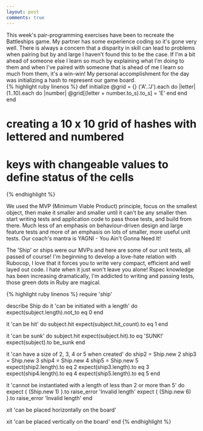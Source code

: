 ```yaml
---
layout: post
comments: true
---
```

This week's pair-programming exercises have been to recreate the Battleships game.
My partner has some experience coding so it's gone very well.  There is always a concern that a disparity in skill can lead to problems when pairing but by and large I haven't found this to be the case.  If I'm a bit ahead of someone else I learn so much by explaining what I'm doing to them and when I've paired with someone that is ahead of me I learn so much from them, it's a win-win!
My personal accomplishment for the day was initializing a hash to represent our game board.  
{% highlight ruby linenos %}
def initialize
  @grid = {}
  ('A'..'J').each do |letter|
    (1..10).each do |number|
      @grid[(letter + number.to_s).to_s] = 'E'
    end
  end
end
# creating a 10 x 10 grid of hashes with lettered and numbered
# keys with changeable values to define status of the cells
{% endhighlight %}  

<!--more-->

We used the MVP (Minimum Viable Product) principle, focus on the smallest object, then make it smaller and smaller until it can't be any smaller then start writing tests and application code to pass those tests, and build from there.
Much less of an emphasis on behaviour-driven design and large feature tests and more of an emphasis on lots of smaller, more useful unit tests.  Our coach's mantra is YAGNI - You Ain't Gonna Need It!

The 'Ship' or ships were our MVPs and here are some of our unit tests, all passed of course!  I'm beginning to develop a love-hate relation with Rubocop, I love that it forces you to write very compact, efficient and well layed out code.  I hate when it just won't leave you alone!  Rspec knowledge has been increasing dramatically, I'm addicted to writing and passing tests, those green dots in Ruby are magical.

{% highlight ruby linenos %}
require 'ship'

describe Ship do
  it 'can be initiated with a length' do
    expect(subject.length).not_to eq 0
  end

  it 'can be hit' do
    subject.hit
    expect(subject.hit_count).to eq 1
  end

  it 'can be sunk' do
    subject.hit
    expect(subject.hit).to eq 'SUNK!'
    expect(subject).to be_sunk
  end

  it 'can have a size of 2, 3, 4 or 5 when created' do
    ship2 = Ship.new 2
    ship3 = Ship.new 3
    ship4 = Ship.new 4
    ship5 = Ship.new 5
    expect(ship2.length).to eq 2
    expect(ship3.length).to eq 3
    expect(ship4.length).to eq 4
    expect(ship5.length).to eq 5
  end

  it 'cannot be instantiated with a length of less than 2 or more than 5' do
    expect { (Ship.new 1) }.to raise_error 'Invalid length'
    expect { (Ship.new 6) }.to raise_error 'Invalid length'
  end

  xit 'can be placed horizontally on the board'

  xit 'can be placed vertically on the board'
end
{% endhighlight %}
